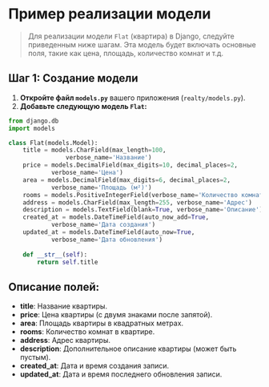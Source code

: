 # Пример реализации модели
> Для реализации модели `Flat` (квартира) в Django, следуйте приведенным ниже шагам. Эта модель будет включать основные поля, такие как цена, площадь, количество комнат и т.д.

## Шаг 1: Создание модели

1. **Откройте файл `models.py`** вашего приложения (`realty/models.py`).
2. **Добавьте следующую модель `Flat`:**

``` python
from django.db 
import models 

class Flat(models.Model):     
	title = models.CharField(max_length=100, 
				verbose_name='Название')
	price = models.DecimalField(max_digits=10, decimal_places=2,
			verbose_name='Цена')
	area = models.DecimalField(max_digits=6, decimal_places=2,
			verbose_name='Площадь (м²)')
	rooms = models.PositiveIntegerField(verbose_name='Количество комнат')
	address = models.CharField(max_length=255, verbose_name='Адрес')
	description = models.TextField(blank=True, verbose_name='Описание')
	created_at = models.DateTimeField(auto_now_add=True,
			verbose_name='Дата создания')
	updated_at = models.DateTimeField(auto_now=True, 
			verbose_name='Дата обновления')
	
	def __str__(self):
		return self.title
```
## Описание полей:

- **title**: Название квартиры.
- **price**: Цена квартиры (с двумя знаками после запятой).
- **area**: Площадь квартиры в квадратных метрах.
- **rooms**: Количество комнат в квартире.
- **address**: Адрес квартиры.
- **description**: Дополнительное описание квартиры (может быть пустым).
- **created_at**: Дата и время создания записи.
- **updated_at**: Дата и время последнего обновления записи.